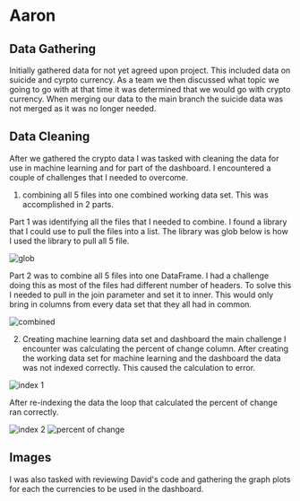 # Aaron

## Data Gathering
Initially gathered data for not yet agreed upon project. This included data on suicide and cyrpto currency. As a team we then discussed what topic we going to go with at that time it was determined that we would go with crypto currency. When merging our data to the main branch the suicide data was not merged as it was no longer needed.

## Data Cleaning
After we gathered the crypto data I was tasked with cleaning the data for use in machine learning and for part of the dashboard. I encountered a couple of challenges that I needed to overcome. 

1. combining all 5 files into one combined working data set. This was accomplished in 2 parts. 

  Part 1 was identifying all the files that I needed to combine. I found a library that I could use to pull the files into a list. The library was glob below is how I used the library to pull all 5 file.

![glob](https://user-images.githubusercontent.com/113067853/225770265-30d3d33f-29e4-4f64-bd94-d58d13645d9d.PNG)

  Part 2 was to combine all 5 files into one DataFrame. I had a challenge doing this as most of the files had different number of headers. To solve this I needed to pull in the join parameter and set it to inner. This would only bring in columns from every data set that they all had in common.  

![combined](https://user-images.githubusercontent.com/113067853/225770893-a26d022a-4846-4169-adee-43c2bc9f2c85.PNG)

2. Creating machine learning data set and dashboard the main challenge I encounter was calculating the percent of change column. After creating the working data set for machine learning and the dashboard the data was not indexed correctly. This caused the calculation to error.

![index 1](https://user-images.githubusercontent.com/113067853/225773857-57170a01-e9db-4655-be67-59e2013b8fdc.PNG)

  After re-indexing the data the loop that calculated the percent of change ran correctly. 
  
![index 2](https://user-images.githubusercontent.com/113067853/225774221-24b41fba-6f88-4677-93f6-1056b89b21d7.PNG)
![percent of change](https://user-images.githubusercontent.com/113067853/225774380-3e45ed66-8d3b-44ee-91b2-e766443ce3fb.PNG)

## Images
I was also tasked with reviewing David's code and gathering the graph plots for each the currencies to be used in the dashboard. 
